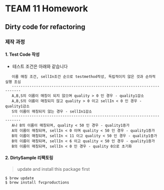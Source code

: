 # TEAM 11 Homework 
## Dirty code for refactoring
### 제작 과정 
#### 1. Test Code 작성
- 테스트 조건은 아래와 같습니다
 > 
 ```shell
    이름 매칭 조건, sellIn조건 순으로 testmethod작성, 독립적이지 않은 것과 순차적 실행 조심
    --------------------------------------------------------------------------
    A,B,S의 이름이 매칭이 되지 않으며 quality > 0 인 경우 - quality1감소
    A,B,S의 이름이 매칭되지 않고 quality > 0 이고 sellIn < 0 인 경우 - quality1감소
    S의 이름이 매칭되지 않는 경우 - sellIn1감소
    --------------------------------------------------------------------------
    A나 B의 이름이 매칭되며, quality < 50 인 경우 - quality1증가
    A의 이름이 매칭되며, sellIn < 0 이며 quality < 50 인 경우 - quality1증가
    B의 이름이 매칭되며, sellIn < 11 이고 quality < 50 인 경우 - quality1증가
    B의 이름이 매칭되며, sellIn < 6 이고 quality < 50 인 경우 - quality1증가
    B의 이름이 매칭되며, sellIn < 0 인 경우 - quality 0으로 초기화
```
#### 2. DirtySample 리팩토링
 
> update and install this package first
```shell
$ brew update
$ brew install fvcproductions
```



